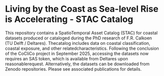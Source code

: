 # Living by the Coast as Sea-level Rise is Accelerating - STAC Catalog

This repository contains a SpatioTemporal Asset Catalog (STAC) for coastal datasets
produced or cataloged during the PhD research of F.R. Calkoen (TU Delft / Deltares). 
Thecatalog includes data on coastal classification, coastal exposure, and other 
relatedcharacteristics. Following the conclusion of the CoCliCo project in September 
2025, accessing the datasets now requires an SAS token, which is available from 
Deltares upon reasonablerequest. Alternatively, the datasets can be downloaded from 
Zenodo repositories. Please see associated publications for details.

